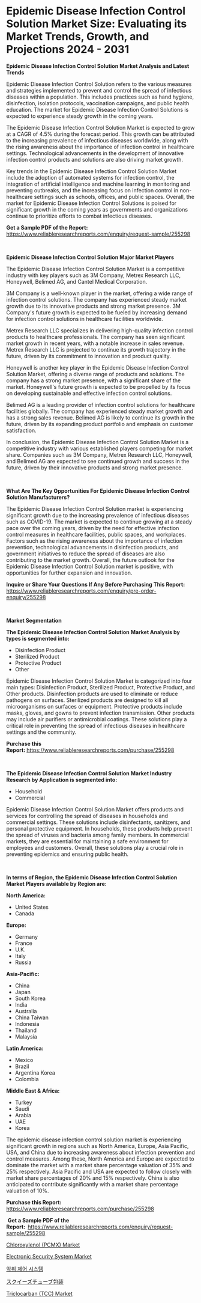 <p><h1>Epidemic Disease Infection Control Solution Market Size: Evaluating its Market Trends, Growth, and Projections 2024 - 2031</h1></p><p><strong>Epidemic Disease Infection Control Solution Market Analysis and Latest Trends</strong></p>
<p><p>Epidemic Disease Infection Control Solution refers to the various measures and strategies implemented to prevent and control the spread of infectious diseases within a population. This includes practices such as hand hygiene, disinfection, isolation protocols, vaccination campaigns, and public health education. The market for Epidemic Disease Infection Control Solutions is expected to experience steady growth in the coming years. </p><p>The Epidemic Disease Infection Control Solution Market is expected to grow at a CAGR of 4.5% during the forecast period. This growth can be attributed to the increasing prevalence of infectious diseases worldwide, along with the rising awareness about the importance of infection control in healthcare settings. Technological advancements in the development of innovative infection control products and solutions are also driving market growth.</p><p>Key trends in the Epidemic Disease Infection Control Solution Market include the adoption of automated systems for infection control, the integration of artificial intelligence and machine learning in monitoring and preventing outbreaks, and the increasing focus on infection control in non-healthcare settings such as schools, offices, and public spaces. Overall, the market for Epidemic Disease Infection Control Solutions is poised for significant growth in the coming years as governments and organizations continue to prioritize efforts to combat infectious diseases.</p></p>
<p><strong>Get a Sample PDF of the Report:&nbsp;</strong> <a href="https://www.reliableresearchreports.com/enquiry/request-sample/255298">https://www.reliableresearchreports.com/enquiry/request-sample/255298</a></p>
<p>&nbsp;</p>
<p><strong>Epidemic Disease Infection Control Solution Major Market Players</strong></p>
<p><p>The Epidemic Disease Infection Control Solution Market is a competitive industry with key players such as 3M Company, Metrex Research LLC, Honeywell, Belimed AG, and Cantel Medical Corporation. </p><p>3M Company is a well-known player in the market, offering a wide range of infection control solutions. The company has experienced steady market growth due to its innovative products and strong market presence. 3M Company's future growth is expected to be fueled by increasing demand for infection control solutions in healthcare facilities worldwide.</p><p>Metrex Research LLC specializes in delivering high-quality infection control products to healthcare professionals. The company has seen significant market growth in recent years, with a notable increase in sales revenue. Metrex Research LLC is projected to continue its growth trajectory in the future, driven by its commitment to innovation and product quality.</p><p>Honeywell is another key player in the Epidemic Disease Infection Control Solution Market, offering a diverse range of products and solutions. The company has a strong market presence, with a significant share of the market. Honeywell's future growth is expected to be propelled by its focus on developing sustainable and effective infection control solutions.</p><p>Belimed AG is a leading provider of infection control solutions for healthcare facilities globally. The company has experienced steady market growth and has a strong sales revenue. Belimed AG is likely to continue its growth in the future, driven by its expanding product portfolio and emphasis on customer satisfaction.</p><p>In conclusion, the Epidemic Disease Infection Control Solution Market is a competitive industry with various established players competing for market share. Companies such as 3M Company, Metrex Research LLC, Honeywell, and Belimed AG are expected to see continued growth and success in the future, driven by their innovative products and strong market presence.</p></p>
<p>&nbsp;</p>
<p><strong>What Are The Key Opportunities For Epidemic Disease Infection Control Solution Manufacturers?</strong></p>
<p><p>The Epidemic Disease Infection Control Solution market is experiencing significant growth due to the increasing prevalence of infectious diseases such as COVID-19. The market is expected to continue growing at a steady pace over the coming years, driven by the need for effective infection control measures in healthcare facilities, public spaces, and workplaces. Factors such as the rising awareness about the importance of infection prevention, technological advancements in disinfection products, and government initiatives to reduce the spread of diseases are also contributing to the market growth. Overall, the future outlook for the Epidemic Disease Infection Control Solution market is positive, with opportunities for further expansion and innovation.</p></p>
<p><strong>Inquire or Share Your Questions If Any Before Purchasing This Report:</strong> <a href="https://www.reliableresearchreports.com/enquiry/pre-order-enquiry/255298">https://www.reliableresearchreports.com/enquiry/pre-order-enquiry/255298</a></p>
<p>&nbsp;</p>
<p><strong>Market Segmentation</strong></p>
<p><strong>The Epidemic Disease Infection Control Solution Market Analysis by types is segmented into:</strong></p>
<p><ul><li>Disinfection Product</li><li>Sterilized Product</li><li>Protective Product</li><li>Other</li></ul></p>
<p><p>Epidemic Disease Infection Control Solution Market is categorized into four main types: Disinfection Product, Sterilized Product, Protective Product, and Other products. Disinfection products are used to eliminate or reduce pathogens on surfaces. Sterilized products are designed to kill all microorganisms on surfaces or equipment. Protective products include masks, gloves, and gowns to prevent infection transmission. Other products may include air purifiers or antimicrobial coatings. These solutions play a critical role in preventing the spread of infectious diseases in healthcare settings and the community.</p></p>
<p><strong>Purchase this Report:&nbsp;</strong><a href="https://www.reliableresearchreports.com/purchase/255298">https://www.reliableresearchreports.com/purchase/255298</a></p>
<p>&nbsp;</p>
<p><strong>The Epidemic Disease Infection Control Solution Market Industry Research by Application is segmented into:</strong></p>
<p><ul><li>Household</li><li>Commercial</li></ul></p>
<p><p>Epidemic Disease Infection Control Solution Market offers products and services for controlling the spread of diseases in households and commercial settings. These solutions include disinfectants, sanitizers, and personal protective equipment. In households, these products help prevent the spread of viruses and bacteria among family members. In commercial markets, they are essential for maintaining a safe environment for employees and customers. Overall, these solutions play a crucial role in preventing epidemics and ensuring public health.</p></p>
<p>&nbsp;</p>
<p><strong>In terms of Region, the Epidemic Disease Infection Control Solution Market Players available by Region are:</strong></p>
<p>
    <p> <strong> North America: </strong>
        <ul>
            <li>United States</li>
            <li>Canada</li>
        </ul>
        </p> 
    <p> <strong> Europe: </strong>
        <ul>
            <li>Germany</li>
            <li>France</li>
            <li>U.K.</li>
            <li>Italy</li>
            <li>Russia</li>
        </ul>
        </p> 
    <p> <strong> Asia-Pacific: </strong>
        <ul>
            <li>China</li>
            <li>Japan</li>
            <li>South Korea</li>
            <li>India</li>
            <li>Australia</li>
            <li>China Taiwan</li>
            <li>Indonesia</li>
            <li>Thailand</li>
            <li>Malaysia</li>
        </ul>
        </p> 
    <p> <strong> Latin America: </strong>
        <ul>
            <li>Mexico</li>
            <li>Brazil</li>
            <li>Argentina Korea</li>
            <li>Colombia</li>
        </ul>
        </p> 
    <p> <strong> Middle East & Africa: </strong>
        <ul>
            <li>Turkey</li>
            <li>Saudi</li>
            <li>Arabia</li>
            <li>UAE</li>
            <li>Korea</li>
        </ul>
    </p>
    </p>
<p><p>The epidemic disease infection control solution market is experiencing significant growth in regions such as North America, Europe, Asia Pacific, USA, and China due to increasing awareness about infection prevention and control measures. Among these, North America and Europe are expected to dominate the market with a market share percentage valuation of 35% and 25% respectively. Asia Pacific and USA are expected to follow closely with market share percentages of 20% and 15% respectively. China is also anticipated to contribute significantly with a market share percentage valuation of 10%.</p></p>
<p><strong>Purchase this Report: </strong><a href="https://www.reliableresearchreports.com/purchase/255298">https://www.reliableresearchreports.com/purchase/255298</a></p>
<p>&nbsp;<strong>Get a Sample PDF of the Report:&nbsp;&nbsp;</strong><a href="https://www.reliableresearchreports.com/enquiry/request-sample/255298">https://www.reliableresearchreports.com/enquiry/request-sample/255298</a></p>
<p><strong></strong></p>
<p><p><a href="https://view.publitas.com/reportprime-1/decoding-the-chloroxylenol-pcmx-market-a-deep-dive-into-the-latest-market-trends-market-segmentation-and-competitive-analysis/">Chloroxylenol (PCMX) Market</a></p><p><a href="https://github.com/eeaveuhhh/Market-Research-Report-List-1/blob/main/electronic-security-system-market.md">Electronic Security System Market</a></p><p><a href="https://medium.com/@melisahurt/%ED%96%A5%EA%B8%B0-%EC%A0%9C%EC%96%B4-%EC%8B%9C%EC%8A%A4%ED%85%9C-%EC%8B%9C%EC%9E%A5%EC%9D%80-%EC%8B%9C%EC%9E%A5-%EC%A0%90%EC%9C%A0%EC%9C%A8-%EC%8B%9C%EC%9E%A5-%EB%8F%99%ED%96%A5-%EB%B0%8F-%EC%8B%9C%EC%9E%A5-%EC%84%B1%EC%9E%A5%EC%97%90-%EB%8C%80%ED%95%9C-%EC%A0%95%EB%B3%B4%EB%A5%BC-%EC%A0%9C%EA%B3%B5%ED%95%A9%EB%8B%88%EB%8B%A4-8f382a50dbd9">악취 제어 시스템</a></p><p><a href="https://medium.com/@angeliabkratze/%E3%82%B9%E3%82%AF%E3%82%A4%E3%83%BC%E3%82%BA%E3%83%81%E3%83%A5%E3%83%BC%E3%83%96%E3%83%91%E3%83%83%E3%82%B1%E3%83%BC%E3%82%B8%E3%83%B3%E3%82%B0%E5%B8%82%E5%A0%B4%E3%81%AE%E8%A6%8F%E6%A8%A1%E3%81%A8%E5%B8%82%E5%A0%B4%E5%8B%95%E5%90%91-%E5%AE%8C%E5%85%A8%E3%81%AA%E7%94%A3%E6%A5%AD%E6%A6%82%E6%B3%81-2024%E5%B9%B4%E3%81%8B%E3%82%892031%E5%B9%B4-4ee075dcd38d">スクイーズチューブ包装</a></p><p><a href="https://view.publitas.com/reportprime-1/triclocarban-tcc-market-research-report-provides-critical-insights-that-can-help-shape-business-development-and-investment-strategies/">Triclocarban (TCC) Market</a></p></p>